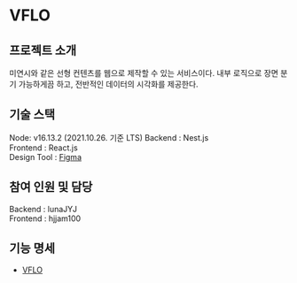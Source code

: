 # VFLO

## 프로젝트 소개

미연시와 같은 선형 컨텐츠를 웹으로 제작할 수 있는 서비스이다.
내부 로직으로 장면 분기 가능하게끔 하고,
전반적인 데이터의 시각화를 제공한다.

## 기술 스택

Node: v16.13.2 (2021.10.26. 기준 LTS)
Backend : Nest.js  
Frontend : React.js  
Design Tool : [Figma](https://www.figma.com/file/IScJK54wGCyxaAEMM0sOuw/VFLO?node-id=0%3A1)

## 참여 인원 및 담당

Backend : lunaJYJ  
Frontend : hjjam100

## 기능 명세

- [VFLO](./feature.md)
